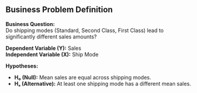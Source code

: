 ## Business Problem Definition

**Business Question:**  
Do shipping modes (Standard, Second Class, First Class) lead to significantly different sales amounts?

**Dependent Variable (Y):** Sales  
**Independent Variable (X):** Ship Mode  

**Hypotheses:**  
- **H₀ (Null):** Mean sales are equal across shipping modes.  
- **Hₐ (Alternative):** At least one shipping mode has a different mean sales.
